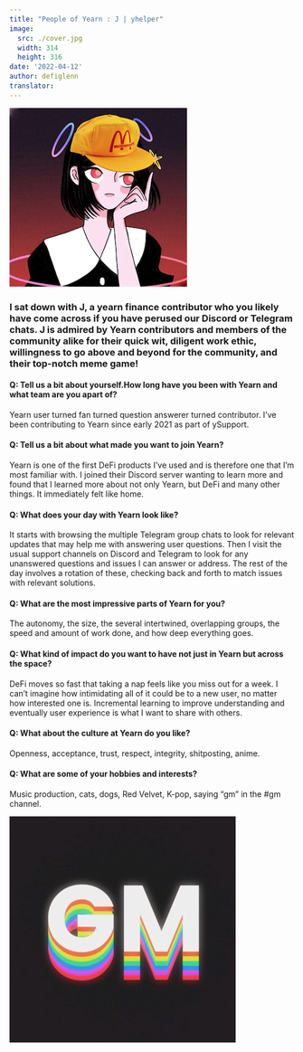 ```yaml
---
title: "People of Yearn : J | yhelper"
image:
  src: ./cover.jpg
  width: 314
  height: 316
date: '2022-04-12'
author: defiglenn
translator: 
---
```


![](cover.jpg?w=314&h=316)

### I sat down with J, a yearn finance contributor who you likely have come across if you have perused our Discord or Telegram chats. J is admired by Yearn contributors and members of the community alike for their quick wit, diligent work ethic, willingness to go above and beyond for the community, and their top-notch meme game!

#### Q: Tell us a bit about yourself.How long have you been with Yearn and what team are you apart of? 

Yearn user turned fan turned question answerer turned contributor. I’ve been contributing to Yearn since early 2021 as part of ySupport.

#### Q: Tell us a bit about what made you want to join Yearn?

Yearn is one of the first DeFi products I’ve used and is therefore one that I’m most familiar with. I joined their Discord server wanting to learn more and found that I learned more about not only Yearn, but DeFi and many other things. It immediately felt like home.

#### Q: What does your day with Yearn look like?

It starts with browsing the multiple Telegram group chats to look for relevant updates that may help me with answering user questions. Then I visit the usual support channels on Discord and Telegram to look for any unanswered questions and issues I can answer or address. The rest of the day involves a rotation of these, checking back and forth to match issues with relevant solutions.

#### Q: What are the most impressive parts of Yearn for you?

The autonomy, the size, the several intertwined, overlapping groups, the speed and amount of work done, and how deep everything goes.

#### Q: What kind of impact do you want to have not just in Yearn but across the space?

DeFi moves so fast that taking a nap feels like you miss out for a week. I can’t imagine how intimidating all of it could be to a new user, no matter how interested one is. Incremental learning to improve understanding and eventually user experience is what I want to share with others.

#### Q: What about the culture at Yearn do you like?

Openness, acceptance, trust, respect, integrity, shitposting, anime.

#### Q: What are some of your hobbies and interests?

Music production, cats, dogs, Red Velvet, K-pop, saying “gm” in the #gm channel.

![](image1.jpg?w=400&h=400)
